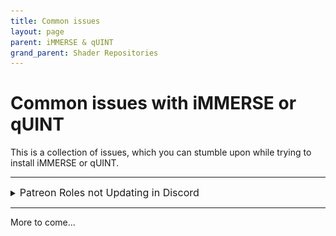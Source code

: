 ```yaml
---
title: Common issues
layout: page
parent: iMMERSE & qUINT
grand_parent: Shader Repositories
---
```


# Common issues with iMMERSE or qUINT

This is a collection of issues, which you can stumble upon while trying to install iMMERSE or qUINT.

---

<details markdown="block" class="details-tree">
<summary><font size="-0.3">Patreon Roles not Updating in Discord</font></summary>
>
>If you're encountering difficulties in accessing the iMMERSE Pro archive due to role permissions, follow these steps to rectify the issue:
>
>### Step 1.
>Navigate to [Patreon's 'Connected Apps' Settings](https://www.patreon.com/settings/apps/)
>
>### Step 2.
>Find and Select the `Discord` Icon:
>![Image](./images/immerse/patreon_discord_icon.jpg) 
>
>### Step 3.
>Choose `Disconnect` to Remove Discord Access:
>![Image](./images/immerse/patreon_disconnect_discord.jpg)
>
>### Step 4.
>Select `Connect` and Sign into Your Discord Account:
>![Image](./images/immerse/patreon_connect_discord.jpg)
>
>### Step 5.
>Grant Permission by Clicking `Authorize`:
>![Image](./images/immerse/discord_authorize.jpg)
>
>### Step 6.
>Finally, verify your updated roles within the PGHub Discord Server.
>
>Note: If you still do not have your Patreon roles in Discord, please leave the Discord server and then rejoin through Patreon!
</details>

---

More to come...